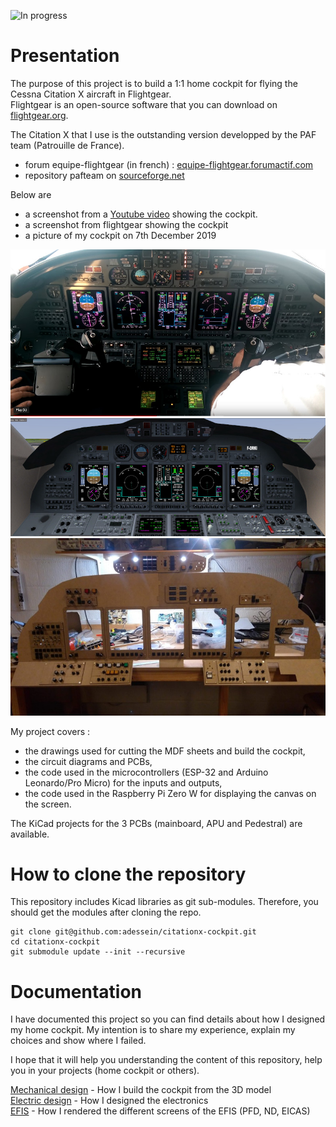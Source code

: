 ![In progress](https://img.shields.io/badge/status-in%20progress-orange.svg)

# Presentation

The purpose of this project is to build a 1:1 home cockpit for flying the Cessna Citation X aircraft in Flightgear.  
Flightgear is an open-source software that you can download on [flightgear.org](http://home.flightgear.org).  

The Citation X that I use is the outstanding version developped by the PAF team (Patrouille de France).  
 - forum equipe-flightgear (in french) : [equipe-flightgear.forumactif.com](http://equipe-flightgear.forumactif.com/)  
 - repository pafteam on [sourceforge.net](https://sourceforge.net/projects/pafteam/)  

Below are  
 - a screenshot from a [Youtube video](https://youtu.be/rzMN0wDuVSo?t=93) showing the cockpit.  
 - a screenshot from flightgear showing the cockpit  
 - a picture of my cockpit on 7th December 2019  

![Screenshot from youtube video](Documentation/Images/cockpitYoutube.jpg)  
![Screenshot from flightgear](Documentation/Images/overview800.jpg)  
![Screenshot from youtube video](Documentation/Images/07-dec-2019.jpeg)

My project covers :  
 - the drawings used for cutting the MDF sheets and build the cockpit,  
 - the circuit diagrams and PCBs,  
 - the code used in the microcontrollers (ESP-32 and Arduino Leonardo/Pro Micro) for the inputs and outputs,  
 - the code used in the Raspberry Pi Zero W for displaying the canvas on the screen.  
 
The KiCad projects for the 3 PCBs (mainboard, APU and Pedestral) are available.

# How to clone the repository

This repository includes Kicad libraries as git sub-modules.
Therefore, you should get the modules after cloning the repo.

```
git clone git@github.com:adessein/citationx-cockpit.git
cd citationx-cockpit
git submodule update --init --recursive
```

# Documentation

I have documented this project so you can find details about how I designed my home cockpit.
My intention is to share my experience, explain my choices and show where I failed.  

I hope that it will help you understanding the content of this repository, help you in your projects (home cockpit or others).

[Mechanical design](Documentation/Mechanical-design.md) - How I build the cockpit from the 3D model  
[Electric design](Documentation/Electric-design.md) - How I designed the electronics  
[EFIS](Documentation/EFIS.md) - How I rendered the different screens of the EFIS (PFD, ND, EICAS)  

